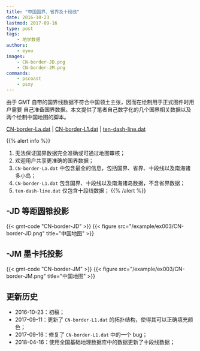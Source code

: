 ```yaml
---
title: "中国国界、省界及十段线"
date: 2016-10-23
lastmod: 2017-09-16
type: post
tags:
    - 地学数据
authors:
    - eyou
images:
    - CN-border-JD.png
    - CN-border-JM.png
commands:
    - pscoast
    - psxy
---
```


由于 GMT 自带的国界线数据不符合中国领土主张，因而在绘制用于正式图件时用户需要
自己准备国界数据。本文提供了笔者自己数字化的几个国界相关数据以及两个绘制中国地图的脚本。

<i class="fas fa-download"></i>
[CN-border-La.dat](/data/CN-border-La.dat) |
[CN-border-L1.dat](/data/CN-border-L1.dat) |
[ten-dash-line.dat](/data/ten-dash-line.dat)

{{% alert info %}}
1.  无法保证国界数据完全准确或可通过地图审核；
2.  欢迎用户共享更准确的国界数据；
2.  `CN-border-La.dat` 中包含最全的信息，包括国界、省界、十段线以及南海诸多小岛；
3.  `CN-border-L1.dat` 包含国界、十段线以及南海诸岛数据，不含省界数据；
5.  `ten-dash-line.dat` 仅包含十段线数据；
{{% /alert %}}

## -JD 等距圆锥投影

{{< gmt-code "CN-border-JD" >}}
{{< figure src="/example/ex003/CN-border-JD.png" title="中国地图" >}}

## -JM 墨卡托投影

{{< gmt-code "CN-border-JM" >}}
{{< figure src="/example/ex003/CN-border-JM.png" title="中国地图" >}}

## 更新历史

- 2016-10-23：初稿；
- 2017-09-11：更新了 `CN-border-L1.dat` 的拓扑结构，使得其可以正确填充颜色；
- 2017-09-16：修复了 `CN-border-L1.dat` 中的一个 bug；
- 2018-04-16：使用全国基础地理数据库中的数据更新了十段线数据；
